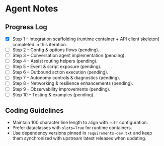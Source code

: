 # Agent Notes

## Progress Log
- [x] Step 1 – Integration scaffolding (runtime container + API client skeleton) completed in this iteration.
- [ ] Step 2 – Config & options flows (pending).
- [ ] Step 3 – Conversation agent implementation (pending).
- [ ] Step 4 – Assist routing helpers (pending).
- [ ] Step 5 – Event & script exposure (pending).
- [ ] Step 6 – Outbound action execution (pending).
- [ ] Step 7 – Autonomy controls & diagnostics (pending).
- [ ] Step 8 – Networking & resilience enhancements (pending).
- [ ] Step 9 – Observability improvements (pending).
- [ ] Step 10 – Testing & examples (pending).

## Coding Guidelines
- Maintain 100 character line length to align with `ruff` configuration.
- Prefer dataclasses with `slots=True` for runtime containers.
- Use dependency versions pinned in `requirements-dev.txt` and keep them synchronized with upstream latest releases when updating.
